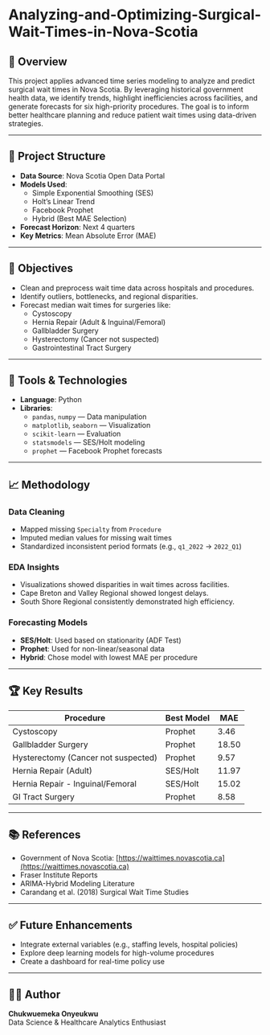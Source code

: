 # Analyzing-and-Optimizing-Surgical-Wait-Times-in-Nova-Scotia

## 🧠 Overview
This project applies advanced time series modeling to analyze and predict surgical wait times in Nova Scotia. By leveraging historical government health data, we identify trends, highlight inefficiencies across facilities, and generate forecasts for six high-priority procedures. The goal is to inform better healthcare planning and reduce patient wait times using data-driven strategies.

---

## 📁 Project Structure
- **Data Source**: Nova Scotia Open Data Portal  
- **Models Used**:  
  - Simple Exponential Smoothing (SES)  
  - Holt’s Linear Trend  
  - Facebook Prophet  
  - Hybrid (Best MAE Selection)  
- **Forecast Horizon**: Next 4 quarters  
- **Key Metrics**: Mean Absolute Error (MAE)

---

## 📌 Objectives
- Clean and preprocess wait time data across hospitals and procedures.
- Identify outliers, bottlenecks, and regional disparities.
- Forecast median wait times for surgeries like:
  - Cystoscopy
  - Hernia Repair (Adult & Inguinal/Femoral)
  - Gallbladder Surgery
  - Hysterectomy (Cancer not suspected)
  - Gastrointestinal Tract Surgery

---

## 🔧 Tools & Technologies
- **Language**: Python
- **Libraries**:
  - `pandas`, `numpy` — Data manipulation
  - `matplotlib`, `seaborn` — Visualization
  - `scikit-learn` — Evaluation
  - `statsmodels` — SES/Holt modeling
  - `prophet` — Facebook Prophet forecasts

---

## 📈 Methodology

### Data Cleaning
- Mapped missing `Specialty` from `Procedure`
- Imputed median values for missing wait times
- Standardized inconsistent period formats (e.g., `q1_2022` → `2022_Q1`)

### EDA Insights
- Visualizations showed disparities in wait times across facilities.
- Cape Breton and Valley Regional showed longest delays.
- South Shore Regional consistently demonstrated high efficiency.

### Forecasting Models
- **SES/Holt**: Used based on stationarity (ADF Test)
- **Prophet**: Used for non-linear/seasonal data
- **Hybrid**: Chose model with lowest MAE per procedure

---

## 🏆 Key Results

| Procedure                          | Best Model | MAE     |
|-----------------------------------|------------|---------|
| Cystoscopy                        | Prophet    | 3.46    |
| Gallbladder Surgery               | Prophet    | 18.50   |
| Hysterectomy (Cancer not suspected) | Prophet | 9.57    |
| Hernia Repair (Adult)            | SES/Holt   | 11.97   |
| Hernia Repair - Inguinal/Femoral | SES/Holt   | 15.02   |
| GI Tract Surgery                 | Prophet    | 8.58    |

---

## 📚 References
- Government of Nova Scotia: [https://waittimes.novascotia.ca](https://waittimes.novascotia.ca)  
- Fraser Institute Reports  
- ARIMA-Hybrid Modeling Literature  
- Carandang et al. (2018) Surgical Wait Time Studies

---

## ✅ Future Enhancements
- Integrate external variables (e.g., staffing levels, hospital policies)
- Explore deep learning models for high-volume procedures
- Create a dashboard for real-time policy use

---

## 👨‍⚕️ Author
**Chukwuemeka Onyeukwu**  
Data Science & Healthcare Analytics Enthusiast  
